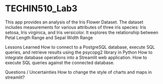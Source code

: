 # TECHIN510_Lab3
This app provides an analysis of the Iris Flower Dataset. The dataset includes measurements for various attributes of three iris species: Iris setosa, Iris virginica, and Iris versicolor. It explores the relationship between Petal Length Range and Sepal Width Range

Lessons Learned
How to connect to a PostgreSQL database, execute SQL queries, and retrieve results using the psycopg2 library in Python
How to integrate database operations into a Streamlit web application.
How to execute SQL queries against the connected database. 

Questions / Uncertainties
How to change the style of charts and maps in streamlit?
